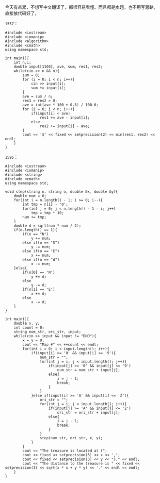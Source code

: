 今天有点累，不想写中文翻译了，都很容易看懂。而且都是水题，也不用写思路，直接放代码好了。  

`1557`：

    #include <iostream>
    #include <iomanip>
    #include <algorithm>
    #include <cmath>
    using namespace std;

    int main(){
        int n,i;
        double input[1100], ave, sum, res1, res2;
        while(cin >> n && n){
            sum = 0;
            for (i = 0; i < n; i++){
                cin >> input[i];
                sum += input[i];
            }
            ave = sum / n;
            res1 = res2 = 0;
            ave = int(ave * 100 + 0.5) / 100.0;
            for (i = 0; i < n; i++){
                if(input[i] < ave) 
                    res1 += ave - input[i];
                else 
                    res2 += input[i] - ave;
            }
            cout << '$' << fixed << setprecision(2) << min(res1, res2) << endl;
        }
    }  
	
`1595`：

    #include <iostream>
    #include <iomanip>
    #include <string>
    #include <cmath>
    using namespace std;
    
    void step(string n, string o, double &x, double &y){
        double num = 0;
        for(int i = n.length() - 1; i >= 0; i--){
            int tmp = n[i] - '0';
            for(int j = 0; j < n.length() - 1 - i; j++)
                tmp = tmp * 10;
            num += tmp;
        }
        double d = sqrt(num * num / 2);
        if(o.length() == 1){
            if(o == "N")
                y += num;
            else if(o == "S")
                y -= num;
            else if(o == "E")
                x += num;
            else if(o == "W")
                x -= num;
        }else{
            if(o[0] == 'N')
                y += d;
            else
                y -= d;
            if(o[1] == 'E')
                x += d;
            else
                x -= d;
        }
    }
    
    int main(){
        double x, y;
        int count = 0;
        string num_str, ori_str, input;
        while(cin >> input && input != "END"){
            x = y = 0;
            cout << "Map #" << ++count << endl;
            for(int i = 0; i < input.length(); i++){
                if(input[i] >= '0' && input[i] <= '9'){
                    num_str = "";
                    for(int j = i; j < input.length(); j++){
                        if(input[j] >= '0' && input[j] <= '9')
                            num_str = num_str + input[j];
                        else{
                            i = j - 1;
                            break;
                        }
                    }
                }else if(input[i] >= 'A' && input[i] <= 'Z'){
                    ori_str = "";
                    for(int j = i; j < input.length(); j++){
                        if(input[j] >= 'A' && input[j] <= 'Z')
                            ori_str = ori_str + input[j];
                        else{
                            i = j - 1;
                            break;
                        }
                    }
                    step(num_str, ori_str, x, y);
                }
            }
            cout << "The treasure is located at (";
            cout << fixed << setprecision(3) << x << ',';
            cout << fixed << setprecision(3) << y << ")." << endl;
            cout << "The distance to the treasure is " << fixed << setprecision(3) << sqrt(x * x + y * y) << '.' << endl << endl;
        }
    }